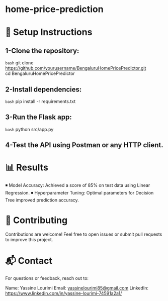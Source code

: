# home-price-prediction

# 🔧 Setup Instructions
## 1-Clone the repository:
`bash`
git clone https://github.com/yourusername/BengaluruHomePricePredictor.git  
cd BengaluruHomePricePredictor 

## 2-Install dependencies:
`bash`
pip install -r requirements.txt 
## 3-Run the Flask app:
`bash`
python src/app.py  
## 4-Test the API using Postman or any HTTP client.




# 📊 Results
◾ Model Accuracy: Achieved a score of 85% on test data using Linear Regression.
◾ Hyperparameter Tuning: Optimal parameters for Decision Tree improved prediction accuracy.

# 🤝 Contributing
Contributions are welcome! Feel free to open issues or submit pull requests to improve this project.

# 📬 Contact
For questions or feedback, reach out to:

Name: Yassine Lourimi
Email: yassinelourimi85@gmail.com
LinkedIn: https://www.linkedin.com/in/yassine-lourimi-74591a2a1/
